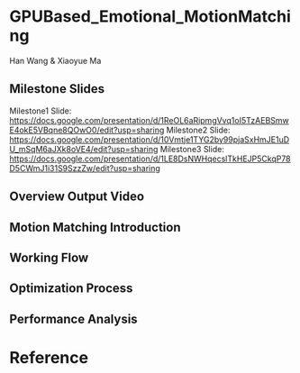 # GPUBased_Emotional_MotionMatching
Han Wang & Xiaoyue Ma

## Milestone Slides
 Milestone1 Slide: https://docs.google.com/presentation/d/1ReOL6aRipmgVvq1oI5TzAEBSmwE4okE5VBqne8QOwO0/edit?usp=sharing
 Milestone2 Slide: https://docs.google.com/presentation/d/10Vmtje1TYG2by99pjaSxHmJE1uDU_mSqM6aJXk8oVE4/edit?usp=sharing
 Milestone3 Slide: https://docs.google.com/presentation/d/1LE8DsNWHqecslTkHEJP5CkqP78D5CWmJ1i31S9SzzZw/edit?usp=sharing


## Overview Output Video


## Motion Matching Introduction




## Working Flow


## Optimization Process



## Performance Analysis



# Reference

 
 
